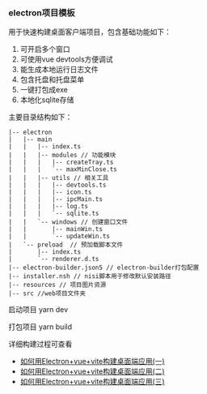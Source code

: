 ### electron项目模板

用于快速构建桌面客户端项目，包含基础功能如下：

1. 可开启多个窗口
2. 可使用vue devtools方便调试
3. 能生成本地运行日志文件
4. 包含托盘和托盘菜单
5. 一键打包成exe
6. 本地化sqlite存储

主要目录结构如下：
``` 
|-- electron
|   |-- main 
|   |   |-- index.ts
|   |   |-- modules // 功能模块
|   |   |   |-- createTray.ts 
|   |   |   `-- maxMinClose.ts
|   |   |-- utils // 相关工具
|   |   |   |-- devtools.ts   
|   |   |   |-- icon.ts       
|   |   |   |-- ipcMain.ts    
|   |   |   |-- log.ts
|   |   |   `-- sqlite.ts
|   |   `-- windows // 创建窗口文件
|   |       |-- mainWin.ts
|   |       `-- updateWin.ts
|   `-- preload  // 预加载脚本文件
|       |-- index.ts
|       `-- renderer.d.ts
|-- electron-builder.json5 // electron-builder打包配置
|-- installer.nsh // nisi脚本用于修改默认安装路径
|-- resources // 项目图片资源
|-- src //web项目文件夹
```

启动项目 
yarn dev

打包项目
yarn build




详细构建过程可查看
* [如何用Electron+vue+vite构建桌面端应用(一)](http://192.168.137.36:8090/pages/viewpage.action?pageId=55083243)
* [如何用Electron+vue+vite构建桌面端应用(二)](http://192.168.137.36:8090/pages/viewpage.action?pageId=55083402)
* [如何用Electron+vue+vite构建桌面端应用(三)](http://192.168.137.36:8090/pages/viewpage.action?pageId=55083587)

